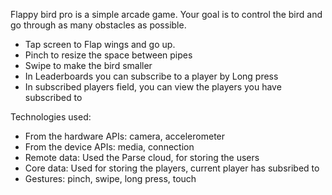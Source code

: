 Flappy bird pro is a simple arcade game. Your goal is to control the bird and go through as many obstacles as possible.

- Tap screen to Flap wings and go up.
- Pinch to resize the space between pipes
- Swipe to make the bird smaller
- In Leaderboards you can subscribe to a player by Long press
- In subscribed players field, you can view the players you have subscribed to

Technologies used:
- From the hardware APIs: camera, accelerometer
- From the device APIs: media, connection
- Remote data: Used the Parse cloud, for storing the users
- Core data: Used for storing the players, current player has subsribed to
- Gestures: pinch, swipe, long press, touch
